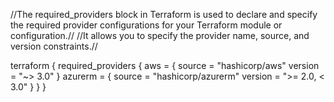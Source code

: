 //The required_providers block in Terraform is used to declare and specify the required provider configurations for your Terraform module or configuration.//
//It allows you to specify the provider name, source, and version constraints.//

terraform {
  required_providers {
    aws = {
      source  = "hashicorp/aws"
      version = "~> 3.0"
    }
    azurerm = {
      source  = "hashicorp/azurerm"
      version = ">= 2.0, < 3.0"
    }
  }
}
